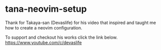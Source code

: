 # tana-neovim-setup
Thank for Takaya-san (Devaslife) for his video that inspired and taught me how to create a neovim configuration.

To support and checkout his works click the link below.
https://www.youtube.com/c/devaslife

